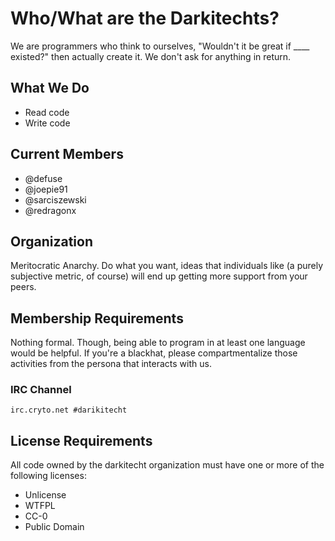 # Who/What are the Darkitechts?

We are programmers who think to ourselves, "Wouldn't it be great if ____ existed?" then actually create it. We don't ask for anything in return.

## What We Do

* Read code
* Write code

## Current Members

* @defuse
* @joepie91
* @sarciszewski
* @redragonx

## Organization

Meritocratic Anarchy. Do what you want, ideas that individuals like (a purely subjective metric, of course) will end up getting more support from your peers.

## Membership Requirements

Nothing formal. Though, being able to program in at least one language would be helpful. If you're a blackhat, please compartmentalize those activities from the persona that interacts with us.

### IRC Channel

`irc.cryto.net #darikitecht`

## License Requirements

All code owned by the darkitecht organization must have one or more of the following licenses:

* Unlicense
* WTFPL
* CC-0
* Public Domain
